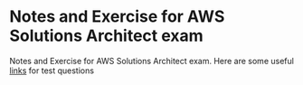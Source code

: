 # Notes and Exercise for AWS Solutions Architect exam

Notes and Exercise for AWS Solutions Architect exam.
Here are some useful [links](./14%20Useful%20Links.md) for test questions
